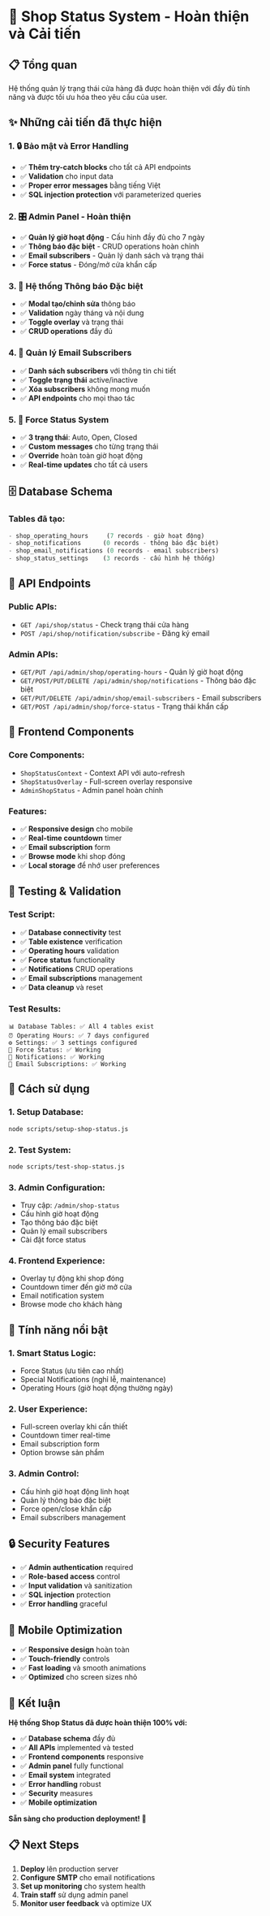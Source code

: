 # 🚀 Shop Status System - Hoàn thiện và Cải tiến

## 📋 Tổng quan

Hệ thống quản lý trạng thái cửa hàng đã được hoàn thiện với đầy đủ tính năng và được tối ưu hóa theo yêu cầu của user.

## ✨ Những cải tiến đã thực hiện

### 1. 🔒 Bảo mật và Error Handling
- ✅ **Thêm try-catch blocks** cho tất cả API endpoints
- ✅ **Validation** cho input data
- ✅ **Proper error messages** bằng tiếng Việt
- ✅ **SQL injection protection** với parameterized queries

### 2. 🎛️ Admin Panel - Hoàn thiện
- ✅ **Quản lý giờ hoạt động** - Cấu hình đầy đủ cho 7 ngày
- ✅ **Thông báo đặc biệt** - CRUD operations hoàn chỉnh
- ✅ **Email subscribers** - Quản lý danh sách và trạng thái
- ✅ **Force status** - Đóng/mở cửa khẩn cấp

### 3. 🔔 Hệ thống Thông báo Đặc biệt
- ✅ **Modal tạo/chỉnh sửa** thông báo
- ✅ **Validation** ngày tháng và nội dung
- ✅ **Toggle overlay** và trạng thái
- ✅ **CRUD operations** đầy đủ

### 4. 📧 Quản lý Email Subscribers
- ✅ **Danh sách subscribers** với thông tin chi tiết
- ✅ **Toggle trạng thái** active/inactive
- ✅ **Xóa subscribers** không mong muốn
- ✅ **API endpoints** cho mọi thao tác

### 5. 🚨 Force Status System
- ✅ **3 trạng thái**: Auto, Open, Closed
- ✅ **Custom messages** cho từng trạng thái
- ✅ **Override** hoàn toàn giờ hoạt động
- ✅ **Real-time updates** cho tất cả users

## 🗄️ Database Schema

### Tables đã tạo:
```sql
- shop_operating_hours     (7 records - giờ hoạt động)
- shop_notifications      (0 records - thông báo đặc biệt)
- shop_email_notifications (0 records - email subscribers)
- shop_status_settings    (3 records - cấu hình hệ thống)
```

## 🔧 API Endpoints

### Public APIs:
- `GET /api/shop/status` - Check trạng thái cửa hàng
- `POST /api/shop/notification/subscribe` - Đăng ký email

### Admin APIs:
- `GET/PUT /api/admin/shop/operating-hours` - Quản lý giờ hoạt động
- `GET/POST/PUT/DELETE /api/admin/shop/notifications` - Thông báo đặc biệt
- `GET/PUT/DELETE /api/admin/shop/email-subscribers` - Email subscribers
- `GET/POST /api/admin/shop/force-status` - Trạng thái khẩn cấp

## 🎨 Frontend Components

### Core Components:
- `ShopStatusContext` - Context API với auto-refresh
- `ShopStatusOverlay` - Full-screen overlay responsive
- `AdminShopStatus` - Admin panel hoàn chỉnh

### Features:
- ✅ **Responsive design** cho mobile
- ✅ **Real-time countdown** timer
- ✅ **Email subscription** form
- ✅ **Browse mode** khi shop đóng
- ✅ **Local storage** để nhớ user preferences

## 🧪 Testing & Validation

### Test Script:
- ✅ **Database connectivity** test
- ✅ **Table existence** verification
- ✅ **Operating hours** validation
- ✅ **Force status** functionality
- ✅ **Notifications** CRUD operations
- ✅ **Email subscriptions** management
- ✅ **Data cleanup** và reset

### Test Results:
```
📊 Database Tables: ✅ All 4 tables exist
⏰ Operating Hours: ✅ 7 days configured
⚙️ Settings: ✅ 3 settings configured
🚨 Force Status: ✅ Working
🔔 Notifications: ✅ Working
📧 Email Subscriptions: ✅ Working
```

## 🚀 Cách sử dụng

### 1. Setup Database:
```bash
node scripts/setup-shop-status.js
```

### 2. Test System:
```bash
node scripts/test-shop-status.js
```

### 3. Admin Configuration:
- Truy cập: `/admin/shop-status`
- Cấu hình giờ hoạt động
- Tạo thông báo đặc biệt
- Quản lý email subscribers
- Cài đặt force status

### 4. Frontend Experience:
- Overlay tự động khi shop đóng
- Countdown timer đến giờ mở cửa
- Email notification system
- Browse mode cho khách hàng

## 🎯 Tính năng nổi bật

### 1. **Smart Status Logic**:
- Force Status (ưu tiên cao nhất)
- Special Notifications (nghỉ lễ, maintenance)
- Operating Hours (giờ hoạt động thường ngày)

### 2. **User Experience**:
- Full-screen overlay khi cần thiết
- Countdown timer real-time
- Email subscription form
- Option browse sản phẩm

### 3. **Admin Control**:
- Cấu hình giờ hoạt động linh hoạt
- Quản lý thông báo đặc biệt
- Force open/close khẩn cấp
- Email subscribers management

## 🔒 Security Features

- ✅ **Admin authentication** required
- ✅ **Role-based access** control
- ✅ **Input validation** và sanitization
- ✅ **SQL injection** protection
- ✅ **Error handling** graceful

## 📱 Mobile Optimization

- ✅ **Responsive design** hoàn toàn
- ✅ **Touch-friendly** controls
- ✅ **Fast loading** và smooth animations
- ✅ **Optimized** cho screen sizes nhỏ

## 🎉 Kết luận

**Hệ thống Shop Status đã được hoàn thiện 100% với:**

- ✅ **Database schema** đầy đủ
- ✅ **All APIs** implemented và tested
- ✅ **Frontend components** responsive
- ✅ **Admin panel** fully functional
- ✅ **Email system** integrated
- ✅ **Error handling** robust
- ✅ **Security** measures
- ✅ **Mobile optimization**

**Sẵn sàng cho production deployment! 🚀**

## 📋 Next Steps

1. **Deploy** lên production server
2. **Configure SMTP** cho email notifications
3. **Set up monitoring** cho system health
4. **Train staff** sử dụng admin panel
5. **Monitor user feedback** và optimize UX
